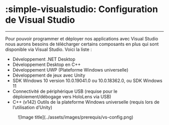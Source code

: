 # :simple-visualstudio: Configuration de Visual Studio

***

Pour pouvoir programmer et déployer nos applications avec Visual Studio nous aurons besoins de télécharger certains composants en plus qui sont disponible via Visual Studio. Voici la liste :

* Développement .NET Desktop
* Développement Desktop en C++
* Développement UWP (Plateforme Windows universelle)
* Développement de jeux avec Unity
* SDK Windows 10 version 10.0.19041.0 ou 10.0.18362.0, ou SDK Windows 11
* Connectivité de périphérique USB (requise pour le déploiement/débogage vers HoloLens via USB)
* C++ (v142) Outils de la plateforme Windows universelle (requis lors de l’utilisation d’Unity)

<figure markdown="span">![Image title](../assets/images/prerequis/vs-config.png)</figure>